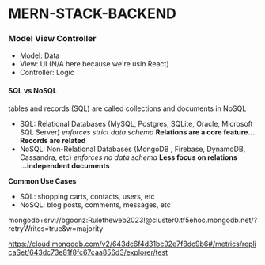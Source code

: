 # MERN-STACK-BACKEND

### Model View Controller

- Model: Data
- View: UI (N/A here because we're usin React)
- Controller: Logic

#### SQL vs NoSQL

tables and records (SQL) are called collections and documents in NoSQL

- SQL: Relational Databases (MySQL, Postgres, SQLite, Oracle, Microsoft SQL Server) _enforces strict data schema_ **Relations are a core feature... Records are related**
- NoSQL: Non-Relational Databases (MongoDB , Firebase, DynamoDB, Cassandra, etc) _enforces no data schema_ **Less focus on relations ...independent documents**


**Common Use Cases**

- SQL: shopping carts, contacts, users, etc
- NoSQL: blog posts, comments, messages, etc



mongodb+srv://bgoonz:Ruletheweb2023!@cluster0.tf5ehoc.mongodb.net/?retryWrites=true&w=majority



https://cloud.mongodb.com/v2/643dc6f4d31bc92e7f8dc9b6#/metrics/replicaSet/643dc73e81f8fc67caa856d3/explorer/test
